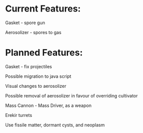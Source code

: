 # Current Features:
  Gasket - spore gun
  
  Aerosolizer - spores to gas
# Planned Features:
Gasket - fix projectiles

Possible migration to java script

Visual changes to aerosolizer

Possible removal of aerosolizer in favour of overriding cultivator

Mass Cannon - Mass Driver, as a weapon

Erekir turrets

Use fissile matter, dormant cysts, and neoplasm

